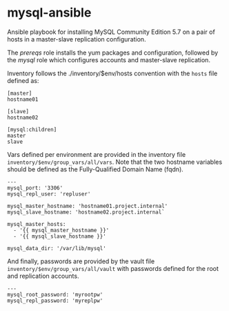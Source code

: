 mysql-ansible
=============

  Ansible playbook for installing MySQL Community Edition 5.7 on a pair of
hosts in a master-slave replication configuration.

  The *prereqs* role installs the yum packages and configuration, followed
by the *mysql* role which configures accounts and master-slave replication.

  Inventory follows the ./inventory/$env/hosts convention with the `hosts`
file defined as:
```
[master]
hostname01

[slave]
hostname02

[mysql:children]
master
slave
```

Vars defined per environment are provided in the inventory file
`inventory/$env/group_vars/all/vars`. Note that the two hostname
variables should be defined as the Fully-Qualified Domain Name (fqdn).
```
---
mysql_port: '3306'
mysql_repl_user: 'repluser'

mysql_master_hostname: 'hostname01.project.internal'
mysql_slave_hostname: 'hostname02.project.internal`

mysql_master_hosts:
  - '{{ mysql_master_hostname }}'
  - '{{ mysql_slave_hostname }}'

mysql_data_dir: '/var/lib/mysql'
```

And finally, passwords are provided by the vault file
`inventory/$env/group_vars/all/vault` with passwords defined for the root
and replication accounts.
```
---
mysql_root_password: 'myrootpw'
mysql_repl_password: 'myreplpw'
```
 
